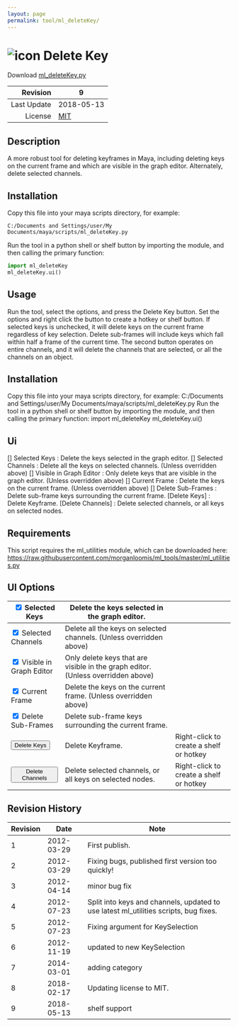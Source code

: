 ```yaml
---
layout: page
permalink: tool/ml_deleteKey/
---
```


# ![icon](https://raw.githubusercontent.com/morganloomis/ml_tools/master/icons//ml_deleteKey.png) Delete Key
Download [ml_deleteKey.py](https://raw.githubusercontent.com/morganloomis/ml_tools/master/ml_deleteKey.py)

| Revision | 9 |
|---:|---|
| Last Update | 2018-05-13 |
| License | [MIT](https://opensource.org/licenses/MIT) |

## Description

 A more robust tool for deleting keyframes in Maya, including deleting keys on the current frame and which are visible in the graph editor. Alternately, delete selected channels. 

## Installation

Copy this file into your maya scripts directory, for example:

`C:/Documents and Settings/user/My Documents/maya/scripts/ml_deleteKey.py`

Run the tool in a python shell or shelf button by importing the module, 
and then calling the primary function:

```python
import ml_deleteKey
ml_deleteKey.ui()
```

## Usage

 Run the tool, select the options, and press the Delete Key button. Set the options and right click the button to create a hotkey or shelf button. If selected keys is unchecked, it will delete keys on the current frame regardless of key selection. Delete sub-frames will include keys which fall within half a frame of the current time. The second button operates on entire channels, and it will delete the channels that are selected, or all the channels on an object. 

## Installation

 Copy this file into your maya scripts directory, for example: C:/Documents and Settings/user/My Documents/maya/scripts/ml_deleteKey.py Run the tool in a python shell or shelf button by importing the module, and then calling the primary function: import ml_deleteKey ml_deleteKey.ui() 

## Ui

 [] Selected Keys : Delete the keys selected in the graph editor. [] Selected Channels : Delete all the keys on selected channels. (Unless overridden above) [] Visible in Graph Editor : Only delete keys that are visible in the graph editor. (Unless overridden above) [] Current Frame : Delete the keys on the current frame. (Unless overridden above) [] Delete Sub-Frames : Delete sub-frame keys surrounding the current frame. [Delete Keys] : Delete Keyframe. [Delete Channels] : Delete selected channels, or all keys on selected nodes. 

## Requirements

 This script requires the ml_utilities module, which can be downloaded here: https://raw.githubusercontent.com/morganloomis/ml_tools/master/ml_utilities.py 

## UI Options


|<input type="checkbox" checked="yes"> Selected Keys|Delete the keys selected in the graph editor.||
|---|---|---|
|<input type="checkbox" checked="yes"> Selected Channels|Delete all the keys on selected channels. (Unless overridden above)||
|<input type="checkbox" checked="yes"> Visible in Graph Editor|Only delete keys that are visible in the graph editor. (Unless overridden above)||
|<input type="checkbox" checked="yes"> Current Frame|Delete the keys on the current frame. (Unless overridden above)||
|<input type="checkbox" checked="yes"> Delete Sub-Frames|Delete sub-frame keys surrounding the current frame.||
|<button type="button">Delete Keys</button>|Delete Keyframe.|Right-click to create a shelf or hotkey|
|<button type="button">Delete Channels</button>|Delete selected channels, or all keys on selected nodes.|Right-click to create a shelf or hotkey|

## Revision History

| Revision | Date | Note|
|---|---|---|
|1|2012-03-29|First publish.|
|2|2012-03-29|Fixing bugs, published first version too quickly!|
|3|2012-04-14|minor bug fix|
|4|2012-07-23|Split into keys and channels, updated to use latest ml_utilities scripts, bug fixes.|
|5|2012-07-23|Fixing argument for KeySelection|
|6|2012-11-19|updated to new KeySelection|
|7|2014-03-01|adding category|
|8|2018-02-17|Updating license to MIT.|
|9|2018-05-13|shelf support|
